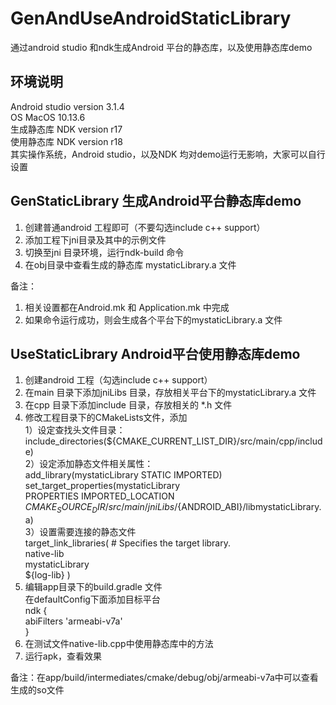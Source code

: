 # GenAndUseAndroidStaticLibrary
通过android studio 和ndk生成Android 平台的静态库，以及使用静态库demo

## 环境说明  
Android studio version 3.1.4  
OS MacOS 10.13.6  
生成静态库 NDK version r17  
使用静态库 NDK version r18  
其实操作系统，Android studio，以及NDK 均对demo运行无影响，大家可以自行设置  

## GenStaticLibrary  生成Android平台静态库demo
1. 创建普通android 工程即可（不要勾选include c++ support）
2. 添加工程下jni目录及其中的示例文件
3. 切换至jni 目录环境，运行ndk-build 命令
4. 在obj目录中查看生成的静态库 mystaticLibrary.a 文件

备注：
1) 相关设置都在Android.mk 和 Application.mk 中完成
2) 如果命令运行成功，则会生成各个平台下的mystaticLibrary.a 文件

## UseStaticLibrary  Android平台使用静态库demo
1. 创建android 工程（勾选include c++ support）
2. 在main 目录下添加jniLibs 目录，存放相关平台下的mystaticLibrary.a 文件
3. 在cpp 目录下添加include 目录，存放相关的 *.h 文件
4. 修改工程目录下的CMakeLists文件，添加    
  1）设定查找头文件目录：   
     include_directories(${CMAKE_CURRENT_LIST_DIR}/src/main/cpp/include)  
  2）设定添加静态文件相关属性：  
     add_library(mystaticLibrary STATIC IMPORTED)  
     set_target_properties(mystaticLibrary   
     PROPERTIES IMPORTED_LOCATION   
     ${CMAKE_SOURCE_DIR}/src/main/jniLibs/${ANDROID_ABI}/libmystaticLibrary.a)     
  3）设置需要连接的静态文件    
     target_link_libraries( # Specifies the target library.     
     native-lib   
     mystaticLibrary   
     ${log-lib} )   
5. 编辑app目录下的build.gradle 文件  
   在defaultConfig下面添加目标平台   
   ndk {  
      abiFilters 'armeabi-v7a'  
    }    
6. 在测试文件native-lib.cpp中使用静态库中的方法   
7. 运行apk，查看效果  

备注：在app/build/intermediates/cmake/debug/obj/armeabi-v7a中可以查看生成的so文件
